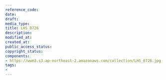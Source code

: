 ```yaml
---
reference_code: 
date: 
draft: 
media_type: 
title: LHS_0726
description: 
modified_at: 
created_at: 
public_access_status: 
copyright_status: 
components:
- https://wwm3.s3.ap-northeast-2.amazonaws.com/collection/LHS_0726.jpg
tags:
- 
---
```

